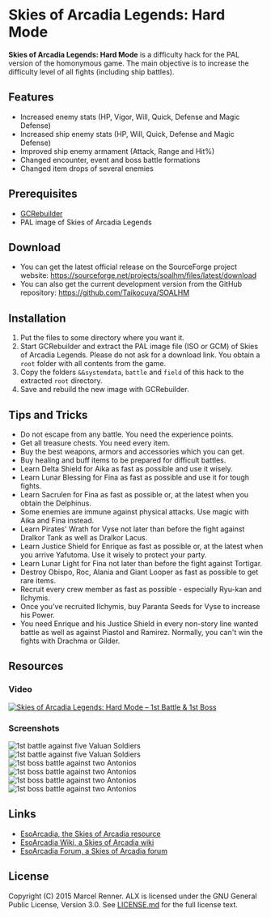 Skies of Arcadia Legends: Hard Mode
===================================

**Skies of Arcadia Legends: Hard Mode** is a difficulty hack for the PAL 
version of the homonymous game. The main objective is to increase the 
difficulty level of all fights (including ship battles).

Features
--------

* Increased enemy stats (HP, Vigor, Will, Quick, Defense and Magic Defense)
* Increased ship enemy stats (HP, Will, Quick, Defense and Magic Defense)
* Improved ship enemy armament (Attack, Range and Hit%)
* Changed encounter, event and boss battle formations
* Changed item drops of several enemies

Prerequisites
-------------

* [GCRebuilder](http://www.romhacking.net/utilities/619/)
* PAL image of Skies of Arcadia Legends

Download
--------

* You can get the latest official release on the SourceForge project website:
  https://sourceforge.net/projects/soalhm/files/latest/download
* You can also get the current development version from the GitHub repository:
  https://github.com/Taikocuya/SOALHM

Installation
------------

1. Put the files to some directory where you want it.
2. Start GCRebuilder and extract the PAL image file (ISO or GCM) of Skies of 
   Arcadia Legends. Please do not ask for a download link. You obtain a `root` 
   folder with all contents from the game.
3. Copy the folders `&&systemdata`, `battle` and `field` of this hack to the 
   extracted `root` directory.
4. Save and rebuild the new image with GCRebuilder.

Tips and Tricks
---------------

* Do not escape from any battle. You need the experience points.
* Get all treasure chests. You need every item.
* Buy the best weapons, armors and accessories which you can get.
* Buy healing and buff items to be prepared for difficult battles.
* Learn Delta Shield for Aika as fast as possible and use it wisely.
* Learn Lunar Blessing for Fina as fast as possible and use it for tough 
  fights.
* Learn Sacrulen for Fina as fast as possible or, at the latest when you 
  obtain the Delphinus.
* Some enemies are immune against physical attacks. Use magic with Aika and 
  Fina instead.
* Learn Pirates' Wrath for Vyse not later than before the fight against 
  Dralkor Tank as well as Dralkor Lacus.
* Learn Justice Shield for Enrique as fast as possible or, at the latest when 
  you arrive Yafutoma. Use it wisely to protect your party.
* Learn Lunar Light for Fina not later than before the fight against Tortigar.
* Destroy Obispo, Roc, Alania and Giant Looper as fast as possible to get rare 
  items.
* Recruit every crew member as fast as possible - especially Ryu-kan and 
  Ilchymis.
* Once you've recruited Ilchymis, buy Paranta Seeds for Vyse to increase his 
  Power.
* You need Enrique and his Justice Shield in every non-story line wanted 
  battle as well as against Piastol and Ramirez. Normally, you can't win the 
  fights with Drachma or Gilder.

Resources
---------
  
### Video
  
[![Skies of Arcadia Legends: Hard Mode – 1st Battle & 1st Boss](http://img.youtube.com/vi/-c6htevesp0/maxresdefault.jpg)](https://www.youtube.com/watch?v=-c6htevesp0)

### Screenshots

![1st battle against five Valuan Soldiers](http://a.fsdn.com/con/app/proj/soalhm/screenshots/SOAHM_IMG1.jpg)
![1st battle against five Valuan Soldiers](http://a.fsdn.com/con/app/proj/soalhm/screenshots/SOAHM_IMG2.jpg)
![1st boss battle against two Antonios](http://a.fsdn.com/con/app/proj/soalhm/screenshots/SOAHM_IMG3.jpg)
![1st boss battle against two Antonios](http://a.fsdn.com/con/app/proj/soalhm/screenshots/SOAHM_IMG4.jpg)
![1st boss battle against two Antonios](http://a.fsdn.com/con/app/proj/soalhm/screenshots/SOAHM_IMG5.jpg)
![1st boss battle against two Antonios](http://a.fsdn.com/con/app/proj/soalhm/screenshots/SOAHM_IMG6.jpg)

Links
-----

* [EsoArcadia, the Skies of Arcadia resource](http://www.esoarcadia.org/)
* [EsoArcadia Wiki, a Skies of Arcadia wiki](http://www.esoarcadia.org/wiki)
* [EsoArcadia Forum, a Skies of Arcadia forum](http://www.esoarcadia.org/forum)

License
-------

Copyright (C) 2015 Marcel Renner. ALX is licensed under the GNU General Public 
License, Version 3.0. See [LICENSE.md](LICENSE.md) for the full license text.
